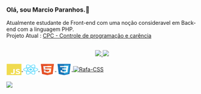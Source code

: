### Olá, sou Marcio Paranhos.👋<br>
Atualmente estudante de Front-end com uma noção consideravel em Back-end com a linguagem PHP.<br>
Projeto Atual : <a href="https://github.com/MarcioParanhos/CPC---Controle-de-programa--o">CPC - Controle de programação e carência</a>
##

<div align="center">
  <a href="https://github.com/MarcioParanhos">
  <img height="180em" src="https://github-readme-stats.vercel.app/api?username=MarcioParanhos&show_icons=true&theme=dark&include_all_commits=true&count_private=true"/>
  <img height="180em" src="https://github-readme-stats.vercel.app/api/top-langs/?username=MarcioParanhos&layout=compact&langs_count=7&theme=dark"/>
</div>

<div style="display: inline_block"><br>
  <img align="center" alt="Rafa-Js" height="30" width="40" src="https://raw.githubusercontent.com/devicons/devicon/master/icons/javascript/javascript-plain.svg">
  <img align="center" alt="Rafa-React" height="30" width="40" src="https://raw.githubusercontent.com/devicons/devicon/master/icons/react/react-original.svg">
  <img align="center" alt="Rafa-HTML" height="30" width="40" src="https://raw.githubusercontent.com/devicons/devicon/master/icons/html5/html5-original.svg">
  <img align="center" alt="Rafa-CSS" height="30" width="40" src="https://raw.githubusercontent.com/devicons/devicon/master/icons/css3/css3-original.svg">
  <img align="center" alt="Rafa-CSS" height="30" width="40" src="https://cdn.jsdelivr.net/gh/devicons/devicon/icons/php/php-plain.svg">
</div>
<br>
<div> 
  <a href="https://www.linkedin.com/in/marcio-paranhos-080106218/" target="_blank"><img src="https://img.shields.io/badge/-LinkedIn-%230077B5?style=for-the-badge&logo=linkedin&logoColor=white" target="_blank"></a> 

</div>
